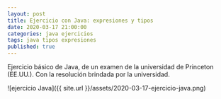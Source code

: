 ```yaml
---
layout: post
title: Ejercicio con Java: expresiones y tipos
date: 2020-03-17 21:00:00
categories: java ejercicios
tags: java tipos expresiones
published: true
---
```



Ejercicio básico de Java, de un examen de la universidad de Princeton (EE.UU.). Con la resolución brindada por la universidad.

![ejercicio Java]({{ site.url }}/assets/2020-03-17-ejercicio-java.png)
